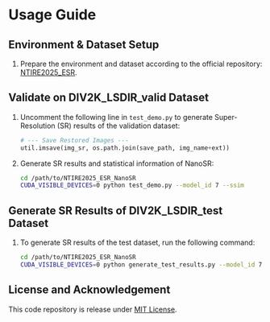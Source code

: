 # Usage Guide

## Environment & Dataset Setup
1. Prepare the environment and dataset according to the official repository: [NTIRE2025_ESR](https://github.com/Amazingren/NTIRE2025_ESR.git).

## Validate on DIV2K_LSDIR_valid Dataset
1. Uncomment the following line in `test_demo.py` to generate Super-Resolution (SR) results of the validation dataset:
    ```python
    # --- Save Restored Images ---
    util.imsave(img_sr, os.path.join(save_path, img_name+ext))
    ```

2. Generate SR results and statistical information of NanoSR:
    ```bash
    cd /path/to/NTIRE2025_ESR_NanoSR
    CUDA_VISIBLE_DEVICES=0 python test_demo.py --model_id 7 --ssim
    ```

## Generate SR Results of DIV2K_LSDIR_test Dataset
1. To generate SR results of the test dataset, run the following command:
    ```bash
    cd /path/to/NTIRE2025_ESR_NanoSR
    CUDA_VISIBLE_DEVICES=0 python generate_test_results.py --model_id 7 --include_test
    ```

## License and Acknowledgement
This code repository is release under [MIT License](LICENSE). 